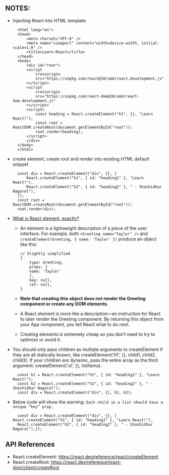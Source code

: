 ## NOTES:

- Injecting React into HTML template

        <html lang="en">
        <head>
            <meta charset="UTF-8" />
            <meta name="viewport" content="width=device-width, initial-scale=1.0" />
            <title>Learn-React</title>
        </head>
        <body>
            <div id="root">
            <script
                crossorigin
                src="https://unpkg.com/react@18/umd/react.development.js"
            ></script>
            <script
                crossorigin
                src="https://unpkg.com/react-dom@18/umd/react-dom.development.js"
            ></script>
            <script>
                const heading = React.createElement("h1", {}, "Learn React!");
                const root = ReactDOM.createRoot(document.getElementById("root"));
                root.render(heading);
            </script>
            </div>
        </body>
        </html>

- create element, create root and render into existing HTML default snippet

        const div = React.createElement("div", {}, [
            React.createElement("h1", { id: "heading1" }, "Learn React!"),
            React.createElement("h2", { id: "heading2" }, " - Shashidhar Nagaral"),
        ]);
        const root = ReactDOM.createRoot(document.getElementById("root"));
        root.render(div);

- [What is React element, exactly?](https://react.dev/reference/react/createElement#what-is-a-react-element-exactly)

  - An element is a lightweight description of a piece of the user interface. For example, both `<Greeting name="Taylor" />` and `createElement(Greeting, { name: 'Taylor' })` produce an object like this:

        // Slightly simplified
        {
            type: Greeting,
            props: {
            name: 'Taylor'
            },
            key: null,
            ref: null,
        }

  - **Note that creating this object does not render the Greeting component or create any DOM elements.**

  - A React element is more like a description—an instruction for React to later render the Greeting component. By returning this object from your App component, you tell React what to do next.

  - Creating elements is extremely cheap so you don’t need to try to optimize or avoid it.

- You should only pass children as multiple arguments to createElement if they are all statically known, like createElement('h1', {}, child1, child2, child3). If your children are dynamic, pass the entire array as the third argument: createElement('ul', {}, listItems).

        const h1 = React.createElement("h1", { id: "heading1" }, "Learn React!");
        const h2 = React.createElement("h2", { id: "heading2" }, " - Shashidhar Nagaral");
        const div = React.createElement("div", {}, h1, h2);

- Below code will show the warning: `Each child in a list should have a unique “key” prop.`

        const div = React.createElement("div", {}, [ React.createElement("h1", { id: "heading1" }, "Learn React!"),
        React.createElement("h2", { id: "heading2" }, " - Shashidhar Nagaral"),]);

## API References

- React.createElement: https://react.dev/reference/react/createElement
- React.createRoot: https://react.dev/reference/react-dom/client/createRoot
